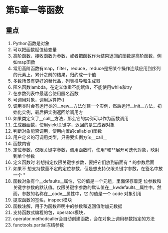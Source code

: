 # 第5章一等函数
## 重点
1. Python函数是对象
2. 可以把函数赋值给变量
3. 高阶函数，接收函数为参数，或者把函数作为结果返回的函数是高阶函数，例如map函数
4. 常用高阶函数有map，filter，reduce，reduce是把某个操作连续应用到序列的元素上，累计之前的结果，归约成一个值
5. 多数场景有更好的替代品，列表推导和生成器
6. 匿名函数lambda，在定义体重不能赋值，不能使用while和try
7. 在参数列表中最适合使用匿名函数
8. 可调用对象，调用运算符()
9. 调用类时会有运行类的__new__方法创建一个实例，然后运行__init__方法，初始化实例，最后把实例返回给调用方
10. 如果类定义了__call__方法，那么它的实例可以作为函数调用
11. 生成器函数，使用yield关键字，返回的是生成器对象
12. 判断对象能否调用，使用内置的callable()函数
13. 用户定义的可调用类型，只需要实例方法__call__
14. 函数内省
15. 定位参数，仅限关键字参数，调用函数时，使用*和**展开可迭代对象，映射到单个参数
16. 定义函数时 若想指定仅限关键字参数，要把它们放到前面有 * 的参数后面
17. 如果不 想支持数量不定的定位参数，但是想支持仅限关键字参数，在签名中放 一个 *
18. 函数对象有个__defaults__属性，它的值是一个元组，里面保存着定 位参数和关键字参数的默认值。仅限关键字参数的默认值在__kwdefaults__属性中。然而，参数的名称在__code__属性中，它 的值是一个 code 对象引用
19. 提取函数的签名，inspect模块
20. 函数注解，用于为函数声明中的参数和返回值附加元数据
21. 支持函数式编程的包，operator模块，
22. operator.methodcaller会自动创建函数，会在对象上调用参数指定的方法
23. functools.partial冻结参数